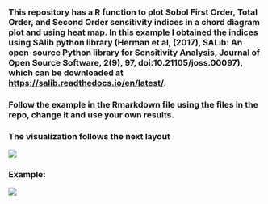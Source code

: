 ### This repository has a R function to plot Sobol First Order, Total Order, and Second Order sensitivity indices in a chord diagram plot and using heat map. In this example I obtained the indices using SAlib python library (Herman et al, (2017), SALib: An open-source Python library for Sensitivity Analysis, Journal of Open Source Software, 2(9), 97, doi:10.21105/joss.00097), which can be downloaded at https://salib.readthedocs.io/en/latest/.

### Follow the example in the Rmarkdown file using the files in the repo, change it and use your own results.

### The visualization follows the next layout

![](https://github.com/joserdgz8/Global_sensitivity_analysis_visualization/blob/main/chord_diagram_legend.png)

### Example: 

![](https://github.com/joserdgz8/Global_sensitivity_analysis_visualization/blob/main/EXAMPLE.png)

